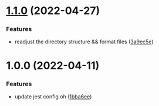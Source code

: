# [1.1.0](https://github.com/cyndra0/typescript-lib-starter/compare/v1.0.0...v1.1.0) (2022-04-27)

### Features

- readjust the directory structure && format files ([3a9ec5e](https://github.com/cyndra0/typescript-lib-starter/commit/3a9ec5eee1c3d1f8fd6907586703ea3a6463ea76))

# 1.0.0 (2022-04-11)

### Features

- update jest config oh ([1bba6ee](https://github.com/cyndra0/typescript-lib-starter/commit/1bba6ee413678948755a8c1e723d2da90ef0990e))
